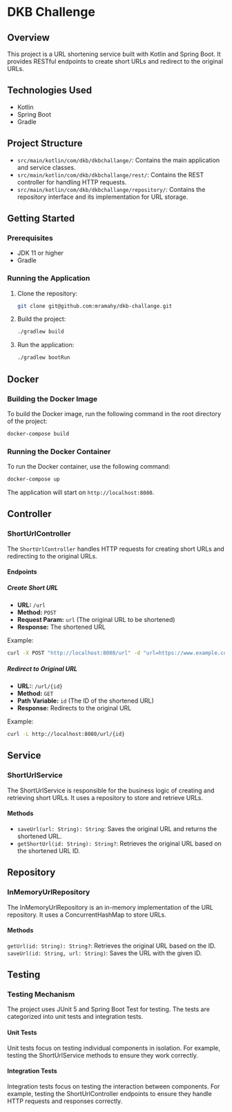 # DKB Challenge

## Overview
This project is a URL shortening service built with Kotlin and Spring Boot. It provides RESTful endpoints to create short URLs and redirect to the original URLs.

## Technologies Used
- Kotlin
- Spring Boot
- Gradle

## Project Structure
- `src/main/kotlin/com/dkb/dkbchallange/`: Contains the main application and service classes.
- `src/main/kotlin/com/dkb/dkbchallange/rest/`: Contains the REST controller for handling HTTP requests.
- `src/main/kotlin/com/dkb/dkbchallange/repository/`: Contains the repository interface and its implementation for URL storage.
## Getting Started

### Prerequisites
- JDK 11 or higher
- Gradle

### Running the Application
1. Clone the repository:
    ```sh
    git clone git@github.com:mramahy/dkb-challange.git
    ```

2. Build the project:
    ```sh
    ./gradlew build
    ```

3. Run the application:
    ```sh
    ./gradlew bootRun
    ```

## Docker

### Building the Docker Image

To build the Docker image, run the following command in the root directory of the project:
```sh
docker-compose build
```

### Running the Docker Container
To run the Docker container, use the following command:
```sh
docker-compose up
```

The application will start on `http://localhost:8080`.

## Controller

### ShortUrlController
The `ShortUrlController` handles HTTP requests for creating short URLs and redirecting to the original URLs.

#### Endpoints

##### Create Short URL
- **URL:** `/url`
- **Method:** `POST`
- **Request Param:** `url` (The original URL to be shortened)
- **Response:** The shortened URL

Example:
```sh
curl -X POST "http://localhost:8080/url" -d "url=https://www.example.com"
```

##### Redirect to Original URL
- **URL:**: `/url/{id}`
- **Method:** `GET`
- **Path Variable:** `id` (The ID of the shortened URL)
- **Response:** Redirects to the original URL

Example:
```sh 
curl -L http://localhost:8080/url/{id}
```

## Service

### ShortUrlService

The ShortUrlService is responsible for the business logic of creating and retrieving short URLs. It uses a repository to store and retrieve URLs.  

#### Methods

- `saveUrl(url: String): String`: Saves the original URL and returns the shortened URL.
- `getShortUrl(id: String): String?`: Retrieves the original URL based on the shortened URL ID.

## Repository

### InMemoryUrlRepository
The InMemoryUrlRepository is an in-memory implementation of the URL repository. It uses a ConcurrentHashMap to store URLs.  

#### Methods
`getUrl(id: String): String?`: Retrieves the original URL based on the ID.
`saveUrl(id: String, url: String)`: Saves the URL with the given ID.

## Testing

### Testing Mechanism
The project uses JUnit 5 and Spring Boot Test for testing. The tests are categorized into unit tests and integration tests.  

#### Unit Tests
Unit tests focus on testing individual components in isolation. For example, testing the ShortUrlService methods to ensure they work correctly.  

#### Integration Tests
Integration tests focus on testing the interaction between components. For example, testing the ShortUrlController endpoints to ensure they handle HTTP requests and responses correctly.